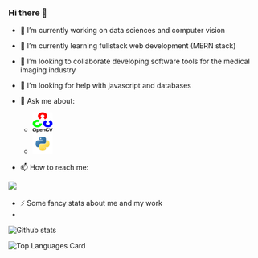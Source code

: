 ### Hi there 👋

<!--
**jlulloaa/jlulloaa** is a ✨ _special_ ✨ repository because its `README.md` (this file) appears on your GitHub profile.

Here are some ideas to get you started: -->

- 🔭 I’m currently working on data sciences and computer vision
- 🌱 I’m currently learning fullstack web development (MERN stack)
- 👯 I’m looking to collaborate developing software tools for the medical imaging industry
- 🤔 I’m looking for help with javascript and databases
- 💬 Ask me about:
  - <code><img height="40" src="https://github.com/github/explore/blob/main/topics/opencv/opencv.png"></code>
  - <code><img height="40" src="https://github.com/github/explore/blob/main/topics/python/python.png"></code>

- 📫 How to reach me: 

<a href="https://www.linkedin.com/in/joseulloa/" target="_blank"> <img src="https://img.shields.io/badge/LinkedIn-0077B5?style=for-the-badge&logo=linkedin&logoColor=white"> </a>
- ⚡ Some fancy stats about me and my work
- 
![Github stats](https://github-readme-stats.vercel.app/api?username=jlulloaa&theme=highcontrast&show_icons=true&count_private=true)

![Top Languages Card](https://github-readme-stats.vercel.app/api/top-langs/?username=jlulloaa)
